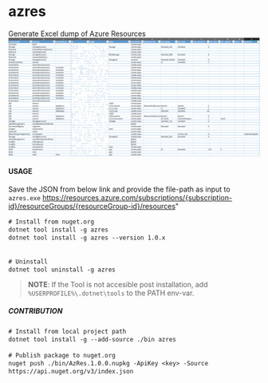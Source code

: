 # azres
Generate Excel dump of Azure Resources
![image.png](Screenshot.png)

#### USAGE
Save the JSON from below link and provide the file-path as input to `azres.exe`
https://resources.azure.com/subscriptions/{subscription-id}/resourceGroups/{resourceGroup-id}/resources"

```batch
# Install from nuget.org
dotnet tool install -g azres
dotnet tool install -g azres --version 1.0.x


# Uninstall
dotnet tool uninstall -g azres
```
> **NOTE**: If the Tool is not accesible post installation, add `%USERPROFILE%\.dotnet\tools` to the PATH env-var.

##### CONTRIBUTION
```batch
# Install from local project path
dotnet tool install -g --add-source ./bin azres

# Publish package to nuget.org
nuget push ./bin/AzRes.1.0.0.nupkg -ApiKey <key> -Source https://api.nuget.org/v3/index.json
```